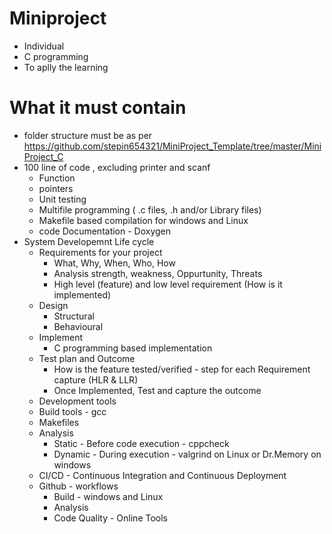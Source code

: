 # Miniproject
* Individual
* C programming
* To aplly the learning

# What it must contain
* folder structure must be as per https://github.com/stepin654321/MiniProject_Template/tree/master/MiniProject_C
* 100 line of code , excluding printer and scanf
  * Function
  * pointers
  * Unit testing
  * Multifile programming ( .c files, .h and/or Library files)
  * Makefile based compilation for windows and Linux
  * code Documentation - Doxygen
* System Developemnt Life cycle
  * Requirements for your project
     * What, Why, When, Who, How
     * Analysis strength, weakness, Oppurtunity, Threats
     * High level (feature) and low level requirement (How is it implemented)
  * Design
     * Structural
     * Behavioural
  * Implement
     * C programming based implementation
  * Test plan and Outcome
     * How is the feature tested/verified - step for each Requirement capture (HLR & LLR)
     * Once Implemented, Test and capture the outcome
  * Development tools
   * Build tools - gcc
   * Makefiles
   * Analysis
     * Static - Before code execution - cppcheck
     * Dynamic - During execution - valgrind on Linux or Dr.Memory on windows 
   * CI/CD - Continuous Integration and Continuous Deployment
    * Github - workflows
      * Build - windows and Linux 
      * Analysis
      * Code Quality - Online Tools
